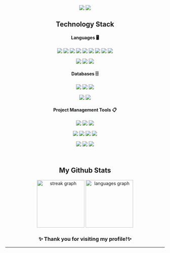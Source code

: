 <p align="center">
 
 <img src="https://badges.pufler.dev/repos/minko82"/>
 <img src="https://badges.pufler.dev/commits/monthly/minko82" />

</p>


<h2 align="center">Technology Stack </h2>
<h4 align="center">Languages 🖥️</h4>
<p align="center">
  <img src="https://img.shields.io/badge/C++-00599C?style=flat-square&logo=cplusplus&logoColor=white"/>
  <img src="https://img.shields.io/badge/Java-E34A86?style=flat-square&logo=java&logoColor=white"/>
  <img src="https://img.shields.io/badge/Python-3776AB?style=flat-square&logo=python&logoColor=white"/>
  <img src="https://img.shields.io/badge/Scala-DC322F?style=flat-square&logo=scala&logoColor=white"/>
  <img src="https://img.shields.io/badge/JavaScript-F7DF1E?style=flat-square&logo=javascript&logoColor=black"/>
  <img src="https://img.shields.io/badge/Bash-4EAA25?style=flat-square&logo=gnubash&logoColor=white"/>
  <img src="https://img.shields.io/badge/SQL-003B57?style=flat-square&logo=postgresql&logoColor=white"/>
  <img src="https://img.shields.io/badge/HTML5-E34F26?style=flat-square&logo=html5&logoColor=white"/>
  <img src="https://img.shields.io/badge/CSS3-1572B6?style=flat-square&logo=css3&logoColor=white"/>
</p>

<p align="center">
  <img src="https://img.shields.io/badge/Spring%20Boot-6DB33F?style=flat-square&logo=springboot&logoColor=white"/>
  <img src="https://img.shields.io/badge/Bootstrap-7952B3?style=flat-square&logo=bootstrap&logoColor=white"/>
  <img src="https://img.shields.io/badge/Node.js-339933?style=flat-square&logo=nodedotjs&logoColor=white"/>
</p>

<h4 align="center">Databases 🗄️</h4>
<p align="center">
  <img src="https://img.shields.io/badge/MySQL-4479A1?style=flat-square&logo=mysql&logoColor=white"/>
  <img src="https://img.shields.io/badge/MongoDB-47A248?style=flat-square&logo=mongodb&logoColor=white"/>
  <img src="https://img.shields.io/badge/PostgreSQL-4169E1?style=flat-square&logo=postgresql&logoColor=white"/>
</p>

<p align="center">
  <img src="https://img.shields.io/badge/Mocha-8D6748?style=flat-square&logo=mocha&logoColor=white"/>
  <img src="https://img.shields.io/badge/Chai-A30701?style=flat-square&logo=chai&logoColor=white"/>
</p>

<h4 align="center">Project Management Tools 📋</h4>
<p align="center">
  <img src="https://img.shields.io/badge/JIRA-0052CC?style=flat-square&logo=jira&logoColor=white"/>
  <img src="https://img.shields.io/badge/Agile-2496ED?style=flat-square&logo=agile&logoColor=white"/>
  <img src="https://img.shields.io/badge/Scrum-6DB33F?style=flat-square&logo=scrum&logoColor=white"/>
</p>

<p align="center">
  <img src="https://img.shields.io/badge/Matplotlib-11557C?style=flat-square&logo=matplotlib&logoColor=white"/>
  <img src="https://img.shields.io/badge/Altair-FF1B68?style=flat-square&logo=altair&logoColor=white"/>
  <img src="https://img.shields.io/badge/Plotly-3F4F75?style=flat-square&logo=plotly&logoColor=white"/>
  <img src="https://img.shields.io/badge/Tableau-E97627?style=flat-square&logo=tableau&logoColor=white"/>
</p>

<p align="center">
  <img src="https://img.shields.io/badge/Certified%20IRB%20Professional-4CAF50?style=flat-square&logo=professional&logoColor=white"/>
  <img src="https://img.shields.io/badge/Adobe%20Certified-FF0000?style=flat-square&logo=adobe&logoColor=white"/>
  <img src="https://img.shields.io/badge/Microsoft%20Certified-0078D7?style=flat-square&logo=microsoft&logoColor=white"/>
</p>



 
<br>

<h2 align="center">My Github Stats</h2>

<div align="center">
  <img src="https://streak-stats.demolab.com?user=minko82&locale=en&mode=daily&theme=dracula&hide_border=false&border_radius=5" height="150" alt="streak graph"  />
  <img src="https://github-readme-stats.vercel.app/api/top-langs?username=minko82&locale=en&hide_title=false&layout=compact&card_width=320&langs_count=5&theme=dracula&hide_border=false" height="150" alt="languages graph"  />
</div>

<h3 align="center">✨ Thank you for visiting my profile!✨</h3>

<hr>

